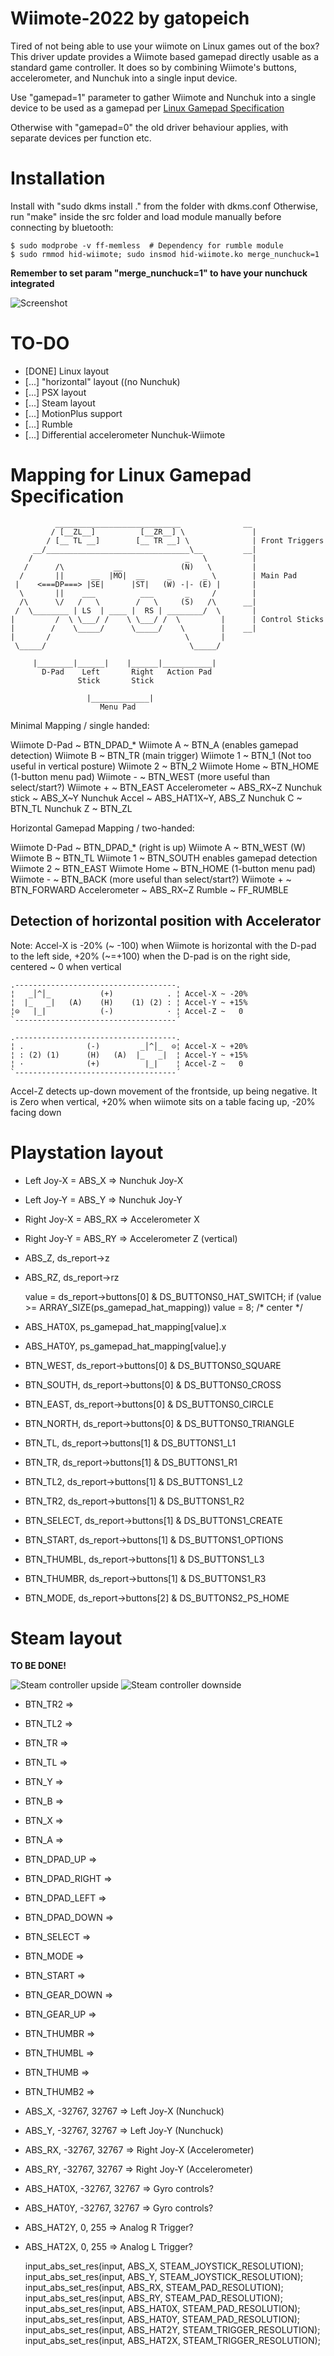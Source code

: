 # Wiimote-2022 by gatopeich

Tired of not being able to use your wiimote on Linux games out of the box?
This driver update provides a Wiimote based gamepad directly usable as a standard game controller.
It does so by combining Wiimote's buttons, accelerometer, and Nunchuk into a single input device.

Use "gamepad=1" parameter to gather Wiimote and Nunchuk into a single device to be used as a
gamepad per [Linux Gamepad Specification](https://www.kernel.org/doc/html/latest/input/gamepad.html)

Otherwise with "gamepad=0" the old driver behaviour applies, with separate devices per function etc.

# Installation
Install with "sudo dkms install ." from the folder with dkms.conf
Otherwise, run "make" inside the src folder and load module manually before connecting by bluetooth:
```
$ sudo modprobe -v ff-memless  # Dependency for rumble module
$ sudo rmmod hid-wiimote; sudo insmod hid-wiimote.ko merge_nunchuck=1
```

**Remember to set param "merge_nunchuck=1" to have your nunchuck integrated**

![Screenshot](Screenshot.png)

# TO-DO

* [DONE] Linux layout
* [...] "horizontal" layout ((no Nunchuk)
* [...] PSX layout
* [...] Steam layout
* [...] MotionPlus support
* [...] Rumble
* [...] Differential accelerometer Nunchuk-Wiimote

# Mapping for Linux Gamepad Specification

```
          ____________________________              __
         / [__ZL__]          [__ZR__] \               |
        / [__ TL __]        [__ TR __] \              | Front Triggers
     __/________________________________\__         __|
    /                                  _   \          |
   /      /\           __             (N)   \         |
  /       ||      __  |MO|  __     _       _ \        | Main Pad
 |    <===DP===> |SE|      |ST|   (W) -|- (E) |       |
  \       ||    ___          ___       _     /        |
  /\      \/   /   \        /   \     (S)   /\      __|
 /  \________ | LS  | ____ |  RS | ________/  \       |
|         /  \ \___/ /    \ \___/ /  \         |      | Control Sticks
|        /    \_____/      \_____/    \        |    __|
|       /                              \       |
 \_____/                                \_____/

     |________|______|    |______|___________|
       D-Pad    Left       Right   Action Pad
               Stick       Stick

                 |_____________|
                    Menu Pad
```

Minimal Mapping / single handed:

Wiimote D-Pad ~ BTN_DPAD_*
Wiimote A     ~ BTN_A (enables gamepad detection)
Wiimote B     ~ BTN_TR (main trigger)
Wiimote 1     ~ BTN_1 (Not too useful in vertical posture)
Wiimote 2     ~ BTN_2
Wiimote Home  ~ BTN_HOME (1-button menu pad)
Wiimote -     ~ BTN_WEST (more useful than select/start?)
Wiimote +     ~ BTN_EAST
Accelerometer ~ ABS_RX~Z
Nunchuk stick ~ ABS_X~Y
Nunchuk Accel ~ ABS_HAT1X~Y, ABS_Z
Nunchuk C     ~ BTN_TL
Nunchuk Z     ~ BTN_ZL


Horizontal Gamepad Mapping / two-handed:

Wiimote D-Pad ~ BTN_DPAD_* (right is up)
Wiimote A     ~ BTN_WEST (W)
Wiimote B     ~ BTN_TL 
Wiimote 1     ~ BTN_SOUTH enables gamepad detection
Wiimote 2     ~ BTN_EAST
Wiimote Home  ~ BTN_HOME (1-button menu pad)
Wiimote -     ~ BTN_BACK (more useful than select/start?)
Wiimote +     ~ BTN_FORWARD
Accelerometer ~ ABS_RX~Z
Rumble        ~ FF_RUMBLE

## Detection of horizontal position with Accelerator
Note: Accel-X is -20% (~ -100) when Wiimote is horizontal with the D-pad to the left side,
+20% (~=+100) when the D-pad is on the right side, centered ~ 0 when vertical
```
.------------------------------------.
¦   _│^│_           (+)            . ¦ Accel-X ~ -20%
¦  |_   _|   (A)    (H)    (1) (2) : ¦ Accel-Y ~ +15%
¦⊝   |_|            (-)            · ¦ Accel-Z ~   0
`------------------------------------´

.------------------------------------.
¦ .              (-)         _│^│_  ⊝¦ Accel-X ~ +20%
¦ : (2) (1)      (H)   (A)  |_   _|  ¦ Accel-Y ~ +15%
¦ ·              (+)          |_|    ¦ Accel-Z ~   0
`------------------------------------´
```
Accel-Z detects up-down movement of the frontside, up being negative.
It is Zero when vertical, +20% when wiimote sits on a table facing up, -20% facing down


# Playstation layout

- Left Joy-X = ABS_X => Nunchuk Joy-X
- Left Joy-Y = ABS_Y => Nunchuk Joy-Y
- Right Joy-X = ABS_RX => Accelerometer X
- Right Joy-Y = ABS_RY => Accelerometer Z (vertical)
- ABS_Z,  ds_report->z
- ABS_RZ, ds_report->rz

	value = ds_report->buttons[0] & DS_BUTTONS0_HAT_SWITCH;
	if (value >= ARRAY_SIZE(ps_gamepad_hat_mapping))
		value = 8; /* center */
- ABS_HAT0X, ps_gamepad_hat_mapping[value].x
- ABS_HAT0Y, ps_gamepad_hat_mapping[value].y

- BTN_WEST,   ds_report->buttons[0] & DS_BUTTONS0_SQUARE
- BTN_SOUTH,  ds_report->buttons[0] & DS_BUTTONS0_CROSS
- BTN_EAST,   ds_report->buttons[0] & DS_BUTTONS0_CIRCLE
- BTN_NORTH,  ds_report->buttons[0] & DS_BUTTONS0_TRIANGLE
- BTN_TL,     ds_report->buttons[1] & DS_BUTTONS1_L1
- BTN_TR,     ds_report->buttons[1] & DS_BUTTONS1_R1
- BTN_TL2,    ds_report->buttons[1] & DS_BUTTONS1_L2
- BTN_TR2,    ds_report->buttons[1] & DS_BUTTONS1_R2
- BTN_SELECT, ds_report->buttons[1] & DS_BUTTONS1_CREATE
- BTN_START,  ds_report->buttons[1] & DS_BUTTONS1_OPTIONS
- BTN_THUMBL, ds_report->buttons[1] & DS_BUTTONS1_L3
- BTN_THUMBR, ds_report->buttons[1] & DS_BUTTONS1_R3
- BTN_MODE,   ds_report->buttons[2] & DS_BUTTONS2_PS_HOME

# Steam layout

**TO BE DONE!**

![Steam controller upside](http://fortressofdoors.com/content/images/2016/10/devdays2016_34.jpg)
![Steam controller downside](http://fortressofdoors.com/content/images/2016/10/devdays2016_35.jpg)

- BTN_TR2 => 
- BTN_TL2 => 
- BTN_TR => 
- BTN_TL => 
- BTN_Y => 
- BTN_B => 
- BTN_X => 
- BTN_A => 
- BTN_DPAD_UP => 
- BTN_DPAD_RIGHT => 
- BTN_DPAD_LEFT => 
- BTN_DPAD_DOWN => 
- BTN_SELECT => 
- BTN_MODE => 
- BTN_START => 
- BTN_GEAR_DOWN => 
- BTN_GEAR_UP => 
- BTN_THUMBR => 
- BTN_THUMBL => 
- BTN_THUMB => 
- BTN_THUMB2 => 

- ABS_X, -32767, 32767 => Left Joy-X (Nunchuck)
- ABS_Y, -32767, 32767 => Left Joy-Y (Nunchuck)
- ABS_RX, -32767, 32767 => Right Joy-X (Accelerometer)
- ABS_RY, -32767, 32767 => Right Joy-Y (Accelerometer)
- ABS_HAT0X, -32767, 32767 => Gyro controls?
- ABS_HAT0Y, -32767, 32767 => Gyro controls?
- ABS_HAT2Y, 0, 255 => Analog R Trigger?
- ABS_HAT2X, 0, 255 => Analog L Trigger?

	input_abs_set_res(input, ABS_X, STEAM_JOYSTICK_RESOLUTION);
	input_abs_set_res(input, ABS_Y, STEAM_JOYSTICK_RESOLUTION);
	input_abs_set_res(input, ABS_RX, STEAM_PAD_RESOLUTION);
	input_abs_set_res(input, ABS_RY, STEAM_PAD_RESOLUTION);
	input_abs_set_res(input, ABS_HAT0X, STEAM_PAD_RESOLUTION);
	input_abs_set_res(input, ABS_HAT0Y, STEAM_PAD_RESOLUTION);
	input_abs_set_res(input, ABS_HAT2Y, STEAM_TRIGGER_RESOLUTION);
	input_abs_set_res(input, ABS_HAT2X, STEAM_TRIGGER_RESOLUTION);
